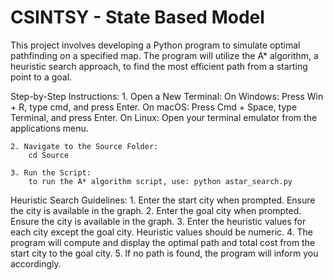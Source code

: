 # CSINTSY - State Based Model
This project involves developing a Python program to simulate optimal pathfinding on a specified map. The program will utilize the A* algorithm, a heuristic search approach, to find the most efficient path from a starting point to a goal.

Step-by-Step Instructions:
    1. Open a New Terminal:
         On Windows: Press Win + R, type cmd, and press Enter.
         On macOS: Press Cmd + Space, type Terminal, and press Enter.
         On Linux: Open your terminal emulator from the applications menu.
    
    2. Navigate to the Source Folder:
        cd Source

    3. Run the Script:
        to run the A* algorithm script, use: python astar_search.py
      
Heuristic Search Guidelines:
    1. Enter the start city when prompted. Ensure the city is available in the graph.
    2. Enter the goal city when prompted. Ensure the city is available in the graph.
    3. Enter the heuristic values for each city except the goal city. Heuristic values should be numeric.
    4. The program will compute and display the optimal path and total cost from the start city to the goal city.
    5. If no path is found, the program will inform you accordingly.
